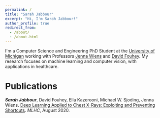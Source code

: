 ```yaml
---
permalink: /
title: "Sarah Jabbour"
excerpt: "Hi, I'm Sarah Jabbour!"
author_profile: true
redirect_from: 
  - /about/
  - /about.html
---
```

I'm a Computer Science and Engineering PhD Student at the [University of Michigan](https://umich.edu/) working with Professors [Jenna Wiens](https://wiens-group.engin.umich.edu/) and [David Fouhey](https://web.eecs.umich.edu/~fouhey/). My research focuses on machine learning and computer vision, with applications in healthcare. 

Publications
===
***Sarah Jabbour***, David Fouhey, Ella Kazerooni, Michael W. Sjoding, Jenna Wiens. [Deep Learning Applied to Chest X-Rays: Exploiting and Preventing Shortcuts](https://static1.squarespace.com/static/59d5ac1780bd5ef9c396eda6/t/5f22ccaf9de3991fef7b2802/1596116146792/134_CameraReadySubmission_MLHC_Chest_X_ray_Submission_2020_camera_ready%281%29.pdf). *MLHC*, August 2020.